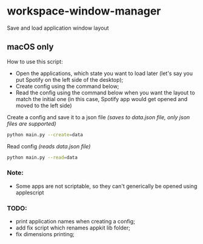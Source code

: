 # workspace-window-manager
Save and load application window layout
## macOS only
How to use this script:
* Open the applications, which state you want to load later (let's say you put Spotify on the left side of the desktop);
* Create config using the command below;
* Read the config using the command below when you want the layout to match the initial one (in this case, Spotify app would get opened and moved to the left side)

Create a config and save it to a json file *(saves to data.json file, only json files are supported)*
```zsh
python main.py --create=data
```

Read config *(reads data.json file)*
```zsh
python main.py --read=data
```


### Note:
* Some apps are not scriptable, so they can't generically be opened using applescript


### TODO:
* print application names when creating a config;
* add fix script which renames appkit lib folder;
* fix dimensions printing;
